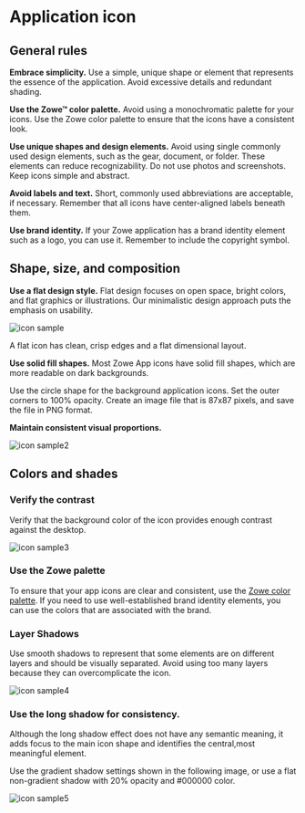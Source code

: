 # Application icon

## General rules

**Embrace simplicity.** Use a simple, unique shape or element that represents the essence of the application. Avoid excessive details and redundant shading.

**Use the Zowe&trade; color palette.** Avoid using a monochromatic palette for your icons. Use the Zowe color palette to ensure that the icons have a consistent look.

**Use unique shapes and design elements.** Avoid using single commonly used design elements, such as the gear, document, or folder. These elements can reduce recognizability. Do not use photos and screenshots. Keep icons simple and abstract.

**Avoid labels and text.** Short, commonly used abbreviations are acceptable, if necessary. Remember that all icons have center-aligned labels beneath them.

**Use brand identity.** If your Zowe application has a brand identity element such as a logo, you can use it. Remember to include the copyright symbol.

## Shape, size, and composition

**Use a flat design style.** Flat design focuses on open space, bright colors, and flat graphics or illustrations. Our minimalistic design approach puts the emphasis on usability.

![icon sample](pathname:///v1.27.x/images/extender/icon_sample1.png)

A flat icon has clean, crisp edges and a flat dimensional layout.

**Use solid fill shapes.** Most Zowe App icons have solid fill shapes, which are more readable on dark backgrounds.

Use the circle shape for the background application icons.
Set the outer corners to 100% opacity. Create an image file that is 87x87 pixels, and save the file in PNG format.

**Maintain consistent visual proportions.**

![icon sample2](pathname:///v1.27.x/images/extender/icon_sample2-1024x283.png)

## Colors and shades

### Verify the contrast

Verify that the background color of the icon provides enough contrast against the desktop.

![icon sample3](pathname:///v1.27.x/images/extender/icon_sample3.png)

### Use the Zowe palette
To ensure that your app icons are clear and consistent, use the [Zowe color palette](colors.md#color-palette).
If you need to use well-established brand identity elements, you can use the colors that are associated with the brand.

### Layer Shadows
Use smooth shadows to represent that some elements are on different layers and should be visually separated. Avoid using too many layers because they can overcomplicate the icon.

![icon sample4](pathname:///v1.27.x/images/extender/icon_sample4.png)

### Use the long shadow for consistency.
Although the long shadow effect does not have any semantic meaning, it adds focus to the main icon shape and identifies the central,most meaningful element.

Use the gradient shadow settings shown in the following image, or use a flat non-gradient shadow with 20% opacity and #000000 color.

![icon sample5](pathname:///v1.27.x/images/extender/icon_sample5.png)
